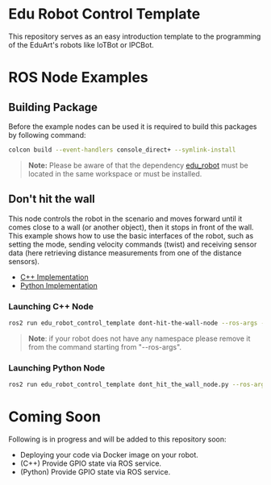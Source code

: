 # Edu Robot Control Template
This repository serves as an easy introduction template to the programming of the EduArt's robots like IoTBot or IPCBot.

# ROS Node Examples

## Building Package

Before the example nodes can be used it is required to build this packages by following command:

```bash
colcon build --event-handlers console_direct+ --symlink-install
```

> **Note:** Please be aware of that the dependency [edu_robot](https://github.com/EduArt-Robotik/edu_robot) must be located in the same workspace or must be installed.

## Don't hit the wall

This node controls the robot in the scenario and moves forward until it comes close to a wall (or another object), then it stops in front of the wall. This example shows how to use the basic interfaces of the robot, such as setting the mode, sending velocity commands (twist) and receiving sensor data (here retrieving distance measurements from one of the distance sensors).

* [C++ Implementation](src/dont_hit_the_wall_node.cpp)
* [Python Implementation](scripts/dont_hit_the_wall_node.py)

### Launching C++ Node

```bash
ros2 run edu_robot_control_template dont-hit-the-wall-node --ros-args -r __ns:=<put here the namespace of your robot, like /eduard/blue>
```

> **Note**: if your robot does not have any namespace please remove it from the command starting from "--ros-args".

### Launching Python Node

```bash
ros2 run edu_robot_control_template dont_hit_the_wall_node.py --ros-args -r __ns:=<put here the namespace of your robot, like /eduard/blue>
```

# Coming Soon

Following is in progress and will be added to this repository soon:

* Deploying your code via Docker image on your robot.
* (C++) Provide GPIO state via ROS service.
* (Python) Provide GPIO state via ROS service.
